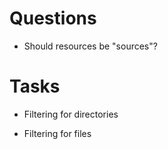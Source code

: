 # Questions

* Should resources be "sources"?

# Tasks

* Filtering for directories

* Filtering for files
